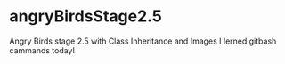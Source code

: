# angryBirdsStage2.5
Angry Birds stage 2.5 with Class Inheritance and Images
I lerned gitbash  cammands today!